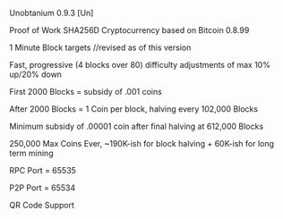 Unobtanium 0.9.3 [Un]

Proof of Work SHA256D Cryptocurrency based on Bitcoin 0.8.99

1 Minute Block targets //revised as of this version 

Fast, progressive (4 blocks over 80) difficulty adjustments of max 10% up/20% down

First 2000 Blocks = subsidy of .001 coins

After 2000 Blocks = 1 Coin per block, halving every 102,000 Blocks

Minimum subsidy of .00001 coin after final halving at 612,000 Blocks
 
250,000 Max Coins Ever, ~190K-ish for block halving + 60K-ish for long term mining

RPC Port = 65535

P2P Port = 65534

QR Code Support

